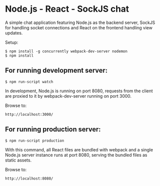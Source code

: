 # Node.js - React - SockJS chat

A simple chat application featuring Node.js as the backend server, SockJS for
handling socket connections and React on the frontend handling view updates.

Setup:

    $ npm install -g concurrently webpack-dev-server nodemon
    $ npm install

## For running development server:

    $ npm run-script watch

In development, Node.js is running on port 8080, requests from the client are 
proxied to it by webpack-dev-server running on port 3000.

Browse to: 

    http://localhost:3000/

## For running production server:

    $ npm run-script production
    
With this command, all React files are bundled with webpack and a single Node.js server instance
runs at port 8080, serving the bundled files as static assets.

Browse to: 

    http://localhost:8080/

